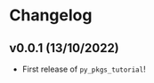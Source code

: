 # Changelog

<!--next-version-placeholder-->

## v0.0.1 (13/10/2022)

- First release of `py_pkgs_tutorial`!